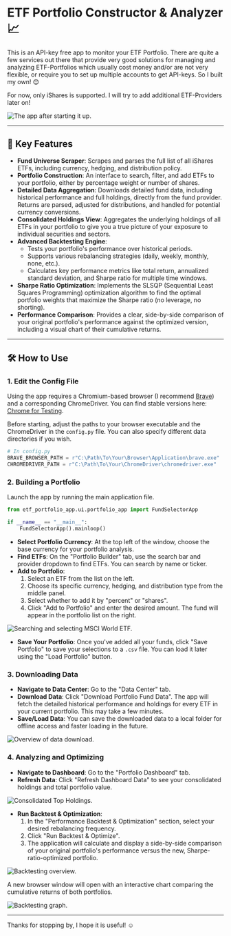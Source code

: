 # ETF Portfolio Constructor & Analyzer 📈

This is an API-key free app to monitor your ETF Portfolio. There are quite a few services out there that provide very good solutions for managing and analyzing ETF-Portfolios which usually cost money and/or are not very flexible, or require you to set up multiple accounts to get API-keys. So I built my own! 😊

For now, only iShares is supported. I will try to add additional ETF-Providers later on!

![The app after starting it up.](https://i.imgur.com/rRsgqfw.png)

---

## 🚀 Key Features

- **Fund Universe Scraper**: Scrapes and parses the full list of all iShares ETFs, including currency, hedging, and distribution policy.
- **Portfolio Construction**: An interface to search, filter, and add ETFs to your portfolio, either by percentage weight or number of shares.
- **Detailed Data Aggregation**: Downloads detailed fund data, including historical performance and full holdings, directly from the fund provider. Returns are parsed, adjusted for distributions, and handled for potential currency conversions.
- **Consolidated Holdings View**: Aggregates the underlying holdings of all ETFs in your portfolio to give you a true picture of your exposure to individual securities and sectors.
- **Advanced Backtesting Engine**:
    - Tests your portfolio's performance over historical periods.
    - Supports various rebalancing strategies (daily, weekly, monthly, none, etc.).
    - Calculates key performance metrics like total return, annualized standard deviation, and Sharpe ratio for multiple time windows.
- **Sharpe Ratio Optimization**: Implements the SLSQP (Sequential Least Squares Programming) optimization algorithm to find the optimal portfolio weights that maximize the Sharpe ratio (no leverage, no shorting).
- **Performance Comparison**: Provides a clear, side-by-side comparison of your original portfolio's performance against the optimized version, including a visual chart of their cumulative returns.

---

## 🛠️ How to Use

### 1. Edit the Config File
Using the app requires a Chromium-based browser (I recommend [Brave](https://brave.com/)) and a corresponding ChromeDriver. You can find stable versions here: [Chrome for Testing](https://googlechromelabs.github.io/chrome-for-testing/).

Before starting, adjust the paths to your browser executable and the ChromeDriver in the `config.py` file. You can also specify different data directories if you wish.

```python
# In config.py
BRAVE_BROWSER_PATH = r"C:\Path\To\Your\Browser\Application\brave.exe"
CHROMEDRIVER_PATH = r"C:\Path\To\Your\ChromeDriver\chromedriver.exe"
```

### 2. Building a Portfolio
Launch the app by running the main application file.

```python
from etf_portfolio_app.ui.portfolio_app import FundSelectorApp

if __name__ == "__main__":
    FundSelectorApp().mainloop()
```

- **Select Portfolio Currency**: At the top left of the window, choose the base currency for your portfolio analysis.
- **Find ETFs**: On the "Portfolio Builder" tab, use the search bar and provider dropdown to find ETFs. You can search by name or ticker.
- **Add to Portfolio**:
    1. Select an ETF from the list on the left.
    2. Choose its specific currency, hedging, and distribution type from the middle panel.
    3. Select whether to add it by "percent" or "shares".
    4. Click "Add to Portfolio" and enter the desired amount. The fund will appear in the portfolio list on the right.

![Searching and selecting MSCI World ETF.](https://i.imgur.com/EjaZBAV.png)

- **Save Your Portfolio**: Once you've added all your funds, click "Save Portfolio" to save your selections to a `.csv` file. You can load it later using the "Load Portfolio" button.

### 3. Downloading Data

- **Navigate to Data Center**: Go to the "Data Center" tab.
- **Download Data**: Click "Download Portfolio Fund Data". The app will fetch the detailed historical performance and holdings for every ETF in your current portfolio. This may take a few minutes.
- **Save/Load Data**: You can save the downloaded data to a local folder for offline access and faster loading in the future.

![Overview of data download.](https://i.imgur.com/rw7G2FG.png)

### 4. Analyzing and Optimizing

- **Navigate to Dashboard**: Go to the "Portfolio Dashboard" tab.
- **Refresh Data**: Click "Refresh Dashboard Data" to see your consolidated holdings and total portfolio value.

![Consolidated Top Holdings.](https://i.imgur.com/ZpRDLEq.png)

- **Run Backtest & Optimization**:
    1. In the "Performance Backtest & Optimization" section, select your desired rebalancing frequency.
    2. Click "Run Backtest & Optimize".
    3. The application will calculate and display a side-by-side comparison of your original portfolio's performance versus the new, Sharpe-ratio-optimized portfolio.

![Backtesting overview.](https://i.imgur.com/YgqSqs1.png)

A new browser window will open with an interactive chart comparing the cumulative returns of both portfolios.

![Backtesting graph.](https://i.imgur.com/EzaBTHy.png)

---

Thanks for stopping by, I hope it is useful! ☺️